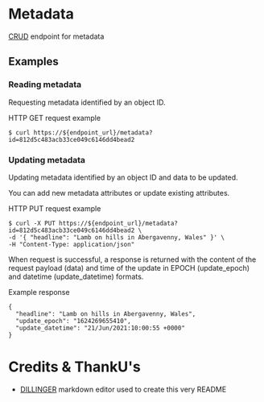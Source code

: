 # Metadata

[CRUD](https://en.wikipedia.org/wiki/Create,_read,_update_and_delete) endpoint for metadata

## Examples

### Reading metadata

Requesting metadata identified by an object ID.

HTTP GET request example

`$ curl https://${endpoint_url}/metadata?id=812d5c483acb33ce049c6146dd4bead2`

### Updating metadata

Updating metadata identified by an object ID and data to be updated.

You can add new metadata attributes or update existing attributes.

HTTP PUT request example

```
$ curl -X PUT https://${endpoint_url}/metadata?id=812d5c483acb33ce049c6146dd4bead2 \
-d '{ "headline": "Lamb on hills in Abergavenny, Wales" }' \
-H "Content-Type: application/json"
```

When request is successful, a response is returned with the content of the request payload (data) and time of the update in EPOCH (update_epoch) and datetime (update_datetime) formats.

Example response
```
{
  "headline": "Lamb on hills in Abergavenny, Wales",
  "update_epoch": "1624269655410",
  "update_datetime": "21/Jun/2021:10:00:55 +0000"
}
```

# Credits & ThankU's
* [DILLINGER](https://dillinger.io/) markdown editor used to create this very README